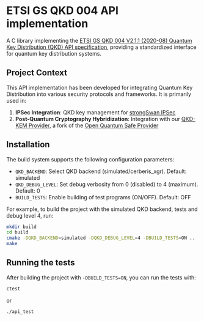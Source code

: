 # ETSI GS QKD 004 API implementation

A C library implementing the [ETSI GS QKD 004 V2.1.1 (2020-08) Quantum Key Distribution (QKD) API specification](https://www.etsi.org/deliver/etsi_gs/QKD/001_099/004/02.01.01_60/gs_qkd004v020101p.pdf), providing a standardized interface for quantum key distribution systems.

## Project Context

This API implementation has been developed for integrating Quantum Key Distribution into various security protocols and frameworks. It is primarily used in:

1. **IPSec Integration**: QKD key management for [strongSwan IPSec](https://github.com/qursa-uc3m/strongswan)
2. **Post-Quantum Cryptography Hybridization**: Integration with our [QKD-KEM Provider](https://github.com/fj-blanco/qkd-kem-provider), a fork of the [Open Quantum Safe Provider](https://github.com/open-quantum-safe/oqs-provider)

## Installation

The build system supports the following configuration parameters:

- `QKD_BACKEND`: Select QKD backend (simulated/cerberis_xgr). Default: simulated
- `QKD_DEBUG_LEVEL`: Set debug verbosity from 0 (disabled) to 4 (maximum). Default: 0
- `BUILD_TESTS`: Enable building of test programs (ON/OFF). Default: OFF

For example, to build the project with the simulated QKD backend, tests and debug level 4, run:

```bash
mkdir build
cd build
cmake -DQKD_BACKEND=simulated -DQKD_DEBUG_LEVEL=4 -DBUILD_TESTS=ON ..
make
```

## Running the tests

After building the project with `-DBUILD_TESTS=ON`, you can run the tests with:

```bash
ctest
```

or

```bash
./api_test
```